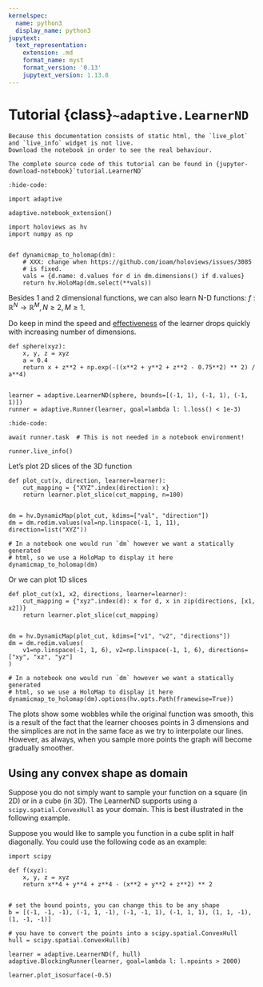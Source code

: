 ```yaml
---
kernelspec:
  name: python3
  display_name: python3
jupytext:
  text_representation:
    extension: .md
    format_name: myst
    format_version: '0.13'
    jupytext_version: 1.13.8
---
```

# Tutorial {class}`~adaptive.LearnerND`

```{note}
Because this documentation consists of static html, the `live_plot` and `live_info` widget is not live.
Download the notebook in order to see the real behaviour.
```

```{seealso}
The complete source code of this tutorial can be found in {jupyter-download-notebook}`tutorial.LearnerND`
```

```{code-cell}
:hide-code:

import adaptive

adaptive.notebook_extension()

import holoviews as hv
import numpy as np


def dynamicmap_to_holomap(dm):
    # XXX: change when https://github.com/ioam/holoviews/issues/3085
    # is fixed.
    vals = {d.name: d.values for d in dm.dimensions() if d.values}
    return hv.HoloMap(dm.select(**vals))
```

Besides 1 and 2 dimensional functions, we can also learn N-D functions: $f: ℝ^N → ℝ^M, N \ge 2, M \ge 1$.

Do keep in mind the speed and [effectiveness](https://en.wikipedia.org/wiki/Curse_of_dimensionality) of the learner drops quickly with increasing number of dimensions.

```{code-cell}
def sphere(xyz):
    x, y, z = xyz
    a = 0.4
    return x + z**2 + np.exp(-((x**2 + y**2 + z**2 - 0.75**2) ** 2) / a**4)


learner = adaptive.LearnerND(sphere, bounds=[(-1, 1), (-1, 1), (-1, 1)])
runner = adaptive.Runner(learner, goal=lambda l: l.loss() < 1e-3)
```

```{code-cell}
:hide-code:

await runner.task  # This is not needed in a notebook environment!
```

```{code-cell}
runner.live_info()
```

Let’s plot 2D slices of the 3D function

```{code-cell}
def plot_cut(x, direction, learner=learner):
    cut_mapping = {"XYZ".index(direction): x}
    return learner.plot_slice(cut_mapping, n=100)


dm = hv.DynamicMap(plot_cut, kdims=["val", "direction"])
dm = dm.redim.values(val=np.linspace(-1, 1, 11), direction=list("XYZ"))

# In a notebook one would run `dm` however we want a statically generated
# html, so we use a HoloMap to display it here
dynamicmap_to_holomap(dm)
```

Or we can plot 1D slices

```{code-cell}
def plot_cut(x1, x2, directions, learner=learner):
    cut_mapping = {"xyz".index(d): x for d, x in zip(directions, [x1, x2])}
    return learner.plot_slice(cut_mapping)


dm = hv.DynamicMap(plot_cut, kdims=["v1", "v2", "directions"])
dm = dm.redim.values(
    v1=np.linspace(-1, 1, 6), v2=np.linspace(-1, 1, 6), directions=["xy", "xz", "yz"]
)

# In a notebook one would run `dm` however we want a statically generated
# html, so we use a HoloMap to display it here
dynamicmap_to_holomap(dm).options(hv.opts.Path(framewise=True))
```

The plots show some wobbles while the original function was smooth, this is a result of the fact that the learner chooses points in 3 dimensions and the simplices are not in the same face as we try to interpolate our lines.
However, as always, when you sample more points the graph will become gradually smoother.

## Using any convex shape as domain

Suppose you do not simply want to sample your function on a square (in 2D) or in a cube (in 3D). The LearnerND supports using a `scipy.spatial.ConvexHull` as your domain.
This is best illustrated in the following example.

Suppose you would like to sample you function in a cube split in half diagonally.
You could use the following code as an example:

```{code-cell}
import scipy

def f(xyz):
    x, y, z = xyz
    return x**4 + y**4 + z**4 - (x**2 + y**2 + z**2) ** 2


# set the bound points, you can change this to be any shape
b = [(-1, -1, -1), (-1, 1, -1), (-1, -1, 1), (-1, 1, 1), (1, 1, -1), (1, -1, -1)]

# you have to convert the points into a scipy.spatial.ConvexHull
hull = scipy.spatial.ConvexHull(b)

learner = adaptive.LearnerND(f, hull)
adaptive.BlockingRunner(learner, goal=lambda l: l.npoints > 2000)

learner.plot_isosurface(-0.5)
```
